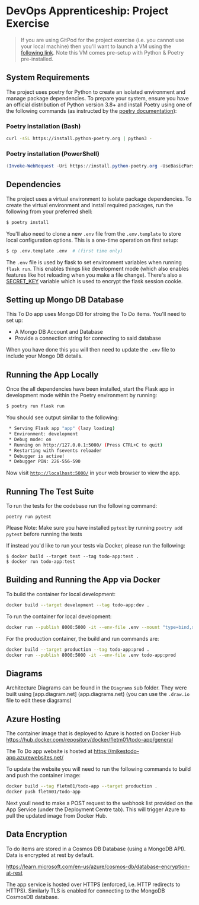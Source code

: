 # DevOps Apprenticeship: Project Exercise

> If you are using GitPod for the project exercise (i.e. you cannot use your local machine) then you'll want to launch a VM using the [following link](https://gitpod.io/#https://github.com/CorndelWithSoftwire/DevOps-Course-Starter). Note this VM comes pre-setup with Python & Poetry pre-installed.

## System Requirements

The project uses poetry for Python to create an isolated environment and manage package dependencies. To prepare your system, ensure you have an official distribution of Python version 3.8+ and install Poetry using one of the following commands (as instructed by the [poetry documentation](https://python-poetry.org/docs/#system-requirements)):

### Poetry installation (Bash)

```bash
curl -sSL https://install.python-poetry.org | python3 -
```

### Poetry installation (PowerShell)

```powershell
(Invoke-WebRequest -Uri https://install.python-poetry.org -UseBasicParsing).Content | py -
```

## Dependencies

The project uses a virtual environment to isolate package dependencies. To create the virtual environment and install required packages, run the following from your preferred shell:

```bash
$ poetry install
```

You'll also need to clone a new `.env` file from the `.env.template` to store local configuration options. This is a one-time operation on first setup:

```bash
$ cp .env.template .env  # (first time only)
```

The `.env` file is used by flask to set environment variables when running `flask run`. This enables things like development mode (which also enables features like hot reloading when you make a file change). There's also a [SECRET_KEY](https://flask.palletsprojects.com/en/1.1.x/config/#SECRET_KEY) variable which is used to encrypt the flask session cookie.

## Setting up Mongo DB Database

This To Do app uses Mongo DB for stroing the To Do items. You'll need to set up:

* A Mongo DB Account and Database
* Provide a connection string for connecting to said database

When you have done this you will then need to update the `.env` file to include your Mongo DB details.


## Running the App Locally

Once the all dependencies have been installed, start the Flask app in development mode within the Poetry environment by running:
```bash
$ poetry run flask run
```

You should see output similar to the following:
```bash
 * Serving Flask app "app" (lazy loading)
 * Environment: development
 * Debug mode: on
 * Running on http://127.0.0.1:5000/ (Press CTRL+C to quit)
 * Restarting with fsevents reloader
 * Debugger is active!
 * Debugger PIN: 226-556-590
```
Now visit [`http://localhost:5000/`](http://localhost:5000/) in your web browser to view the app.

## Running The Test Suite
To run the tests for the codebase run the following command:
```
poetry run pytest
```
Please Note: Make sure you have installed `pytest` by running `poetry add pytest` before running the tests 

If instead you'd like to run your tests via Docker, please run the following:
```
$ docker build --target test --tag todo-app:test .
$ docker run todo-app:test
```

## Building and Running the App via Docker

To build the container for local development:
```bash
docker build --target development --tag todo-app:dev .
```

To run the container for local development:
```bash
docker run --publish 8000:5000 -it --env-file .env --mount "type=bind,source=$(pwd)/todo_app,target=/app/todo_app" todo-app:dev 
```
For the production container, the build and run commands are:
```bash
docker build --target production --tag todo-app:prod .
docker run --publish 8000:5000 -it --env-file .env todo-app:prod
```

## Diagrams
Architecture Diagrams can be found in the `Diagrams` sub folder. They were built using [app.diagram.net] (app.diagrams.net) (you can use the `.draw.io` file to edit these diagrams) 

## Azure Hosting
The container image that is deployed to Azure is hosted on Docker Hub https://hub.docker.com/repository/docker/fletm01/todo-app/general

The To Do app website is hosted at https://mikestodo-app.azurewebsites.net/

To update the website you will need to run the following commands to build and push the container image:

```bash
docker build --tag fletm01/todo-app --target production .
docker push fletm01/todo-app
```

Next youll need to make a POST request to the webhook list provided on the App Service (under the Deployment Centre tab). This will trigger Azure to pull the updated image from Docker Hub.

## Data Encryption

To do items are stored in a Cosmos DB Database (using a MongoDB API). Data is encrypted at rest by default.

https://learn.microsoft.com/en-us/azure/cosmos-db/database-encryption-at-rest

The app service is hosted over HTTPS (enforced, i.e. HTTP redirects to HTTPS). Similarly TLS is enabled for connecting to the MongoDB CosmosDB database.
